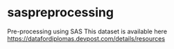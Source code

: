 # saspreprocessing
Pre-processing using SAS
This dataset is available here https://datafordiplomas.devpost.com/details/resources

